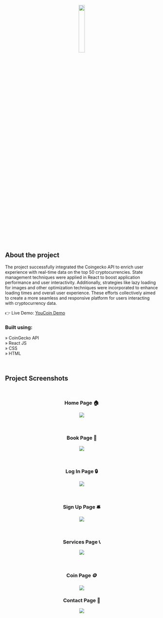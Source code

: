 <div align='center'><img style="width:20%" src='https://cdn.discordapp.com/attachments/1187219037537714220/1200704731274809344/logo.png?ex=65c7266b&is=65b4b16b&hm=efa50a707707e30eea3cdfca0ec3fe6eef546ca0d099a63468b6c642d5a76129&'/></div>

<h2>About the project</h2>

<p>The project successfully integrated the Coingecko API to enrich user experience with real-time data on the top 50 cryptocurrencies. State management techniques were applied in React to boost application performance and user interactivity. Additionally, strategies like lazy loading for images and other optimization techniques were incorporated to enhance loading times and overall user experience. These efforts collectively aimed to create a more seamless and responsive platform for users interacting with cryptocurrency data.

</p>

👉 Live Demo: <a href='https://youcoin.vercel.app'>YouCoin Demo</a>

<h3>Built using:</h3>

» CoinGecko API <br>
» React JS <br>
» CSS <br>
» HTML<br>

<br>

<h2>Project Screenshots</h2>
<br>
<h3 align='center'>Home Page 🏠</h3>

<div align='center'>
  <img src='home.png'/>
</div>
<br><br>
<h3 align='center'>Book Page 📖</h3>
<div align='center'>
  <img src='book.png'/>
</div>
<br><br>
<h3 align='center'>Log In Page 🔒</h3>
<div align='center'>
  <img src='login.png'/>
</div>
<br><br>
<h3 align='center'>Sign Up Page 🛎️</h3>
<div align='center'>
  <img src='signupp.png'/>
</div>
<br><br>
<h3 align='center'> Services Page 📞</h3>

<div align='center'>
  <img src='service.png'/>
</div>
<br><br>
<h3 align='center'> Coin Page 🪙</h3>

<div align='center'>
  <img src='coin.png'/>
</div>
<h3 align='center'> Contact Page 📱</h3>

<div align='center'>
  <img src='contact.png'/>
</div>
<br><br>
